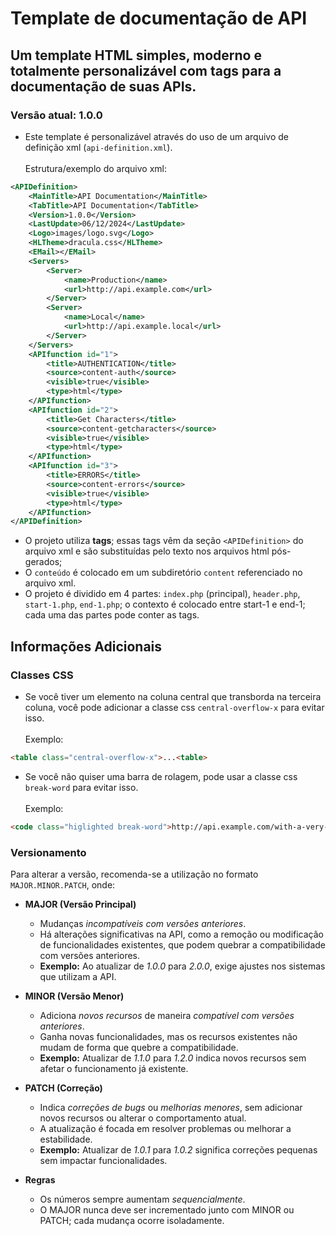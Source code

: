 # Template de documentação de API

## Um template HTML simples, moderno e totalmente personalizável com tags para a documentação de suas APIs.

### Versão atual: 1.0.0

- Este template é personalizável através do uso de um arquivo de definição xml (`api-definition.xml`).
	<br><br>Estrutura/exemplo do arquivo xml:

```xml
<APIDefinition>
	<MainTitle>API Documentation</MainTitle>
	<TabTitle>API Documentation</TabTitle>
	<Version>1.0.0</Version>
	<LastUpdate>06/12/2024</LastUpdate>
	<Logo>images/logo.svg</Logo>
	<HLTheme>dracula.css</HLTheme>
	<EMail></EMail>
	<Servers>
		<Server>
			<name>Production</name>
			<url>http://api.example.com</url>
		</Server>
		<Server>
			<name>Local</name>
			<url>http://api.example.local</url>
		</Server>
	</Servers>
	<APIfunction id="1">
		<title>AUTHENTICATION</title>
		<source>content-auth</source>
		<visible>true</visible>
		<type>html</type>
	</APIfunction>
	<APIfunction id="2">
		<title>Get Characters</title>
		<source>content-getcharacters</source>
		<visible>true</visible>
		<type>html</type>
	</APIfunction>
	<APIfunction id="3">
		<title>ERRORS</title>
		<source>content-errors</source>
		<visible>true</visible>
		<type>html</type>
	</APIfunction>
</APIDefinition>
```

- O projeto utiliza **tags**; essas tags vêm da seção `<APIDefinition>` do arquivo xml e são substituídas pelo texto nos arquivos html pós-gerados;
- O `conteúdo` é colocado em um subdiretório `content` referenciado no arquivo xml.
- O projeto é dividido em 4 partes: `index.php` (principal), `header.php`, `start-1.php`, `end-1.php`; o contexto é colocado entre start-1 e end-1;
	cada uma das partes pode conter as tags.

## Informações Adicionais

### Classes CSS
- Se você tiver um elemento na coluna central que transborda na terceira coluna, você pode adicionar a classe css `central-overflow-x` para evitar isso.
<br><br>Exemplo:
```html
<table class="central-overflow-x">...<table>
```

- Se você não quiser uma barra de rolagem, pode usar a classe css `break-word` para evitar isso.
<br><br>Exemplo:
```html
<code class="higlighted break-word">http://api.example.com/with-a-very-very-very-very-very-long-end-point-url/get<table>
```

### Versionamento
Para alterar a versão, recomenda-se a utilização no formato `MAJOR.MINOR.PATCH`, onde:

- **MAJOR (Versão Principal)**
  - Mudanças *incompatíveis com versões anteriores*.
  - Há alterações significativas na API, como a remoção ou modificação de funcionalidades existentes, que podem quebrar a compatibilidade com versões anteriores.
  - **Exemplo:** Ao atualizar de *1.0.0* para *2.0.0*, exige ajustes nos sistemas que utilizam a API.

- **MINOR (Versão Menor)**
  - Adiciona *novos recursos* de maneira *compatível com versões anteriores*.
  - Ganha novas funcionalidades, mas os recursos existentes não mudam de forma que quebre a compatibilidade.
  - **Exemplo:** Atualizar de *1.1.0* para *1.2.0* indica novos recursos sem afetar o funcionamento já existente.

- **PATCH (Correção)**
  - Indica *correções de bugs* ou *melhorias menores*, sem adicionar novos recursos ou alterar o comportamento atual.
  - A atualização é focada em resolver problemas ou melhorar a estabilidade.
  - **Exemplo:** Atualizar de *1.0.1* para *1.0.2* significa correções pequenas sem impactar funcionalidades.

- **Regras**
  - Os números sempre aumentam *sequencialmente*.
  - O MAJOR nunca deve ser incrementado junto com MINOR ou PATCH; cada mudança ocorre isoladamente.
